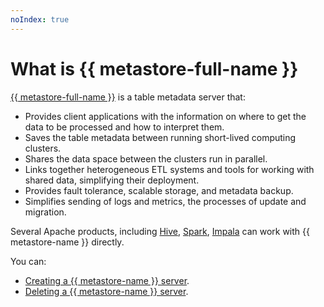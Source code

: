 ```yaml
---
noIndex: true
---
```


# What is {{ metastore-full-name }}

[{{ metastore-full-name }}](https://cwiki.apache.org/confluence/display/hive/design#Design-Metastore) is a table metadata server that:

* Provides client applications with the information on where to get the data to be processed and how to interpret them.
* Saves the table metadata between running short-lived
   computing clusters.
* Shares the data space between the clusters
   run in parallel.
* Links together heterogeneous ETL systems and tools for working with shared data, simplifying their deployment.
* Provides fault tolerance, scalable storage, and metadata backup.
* Simplifies sending of logs and metrics, the processes of update and migration.

Several Apache products, including [Hive](https://hive.apache.org/), [Spark](https://spark.apache.org/), [Impala](https://impala.apache.org/overview.html) can work with {{ metastore-name }} directly.

You can:

* [Creating a {{ metastore-name }} server](./cluster-create.md).
* [Deleting a {{ metastore-name }} server](./cluster-delete.md).
